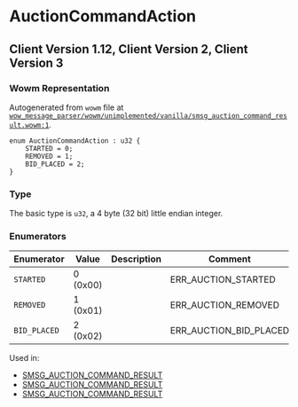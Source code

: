 # AuctionCommandAction

## Client Version 1.12, Client Version 2, Client Version 3

### Wowm Representation

Autogenerated from `wowm` file at [`wow_message_parser/wowm/unimplemented/vanilla/smsg_auction_command_result.wowm:1`](https://github.com/gtker/wow_messages/tree/main/wow_message_parser/wowm/unimplemented/vanilla/smsg_auction_command_result.wowm#L1).

```rust,ignore
enum AuctionCommandAction : u32 {
    STARTED = 0;
    REMOVED = 1;
    BID_PLACED = 2;
}
```
### Type
The basic type is `u32`, a 4 byte (32 bit) little endian integer.
### Enumerators
| Enumerator | Value  | Description | Comment |
| --------- | -------- | ----------- | ------- |
| `STARTED` | 0 (0x00) |  | ERR_AUCTION_STARTED |
| `REMOVED` | 1 (0x01) |  | ERR_AUCTION_REMOVED |
| `BID_PLACED` | 2 (0x02) |  | ERR_AUCTION_BID_PLACED |

Used in:
* [SMSG_AUCTION_COMMAND_RESULT](smsg_auction_command_result.md)
* [SMSG_AUCTION_COMMAND_RESULT](smsg_auction_command_result.md)
* [SMSG_AUCTION_COMMAND_RESULT](smsg_auction_command_result.md)

